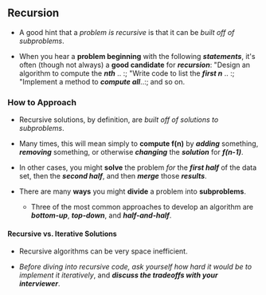 ## Recursion

- A good hint that a _problem is recursive_ is that it can be _built off of subproblems_.

- When you hear a **problem beginning** with the following **_statements_**, it's often (though not always) a **good candidate** for **_recursion_**: "Design an algorithm to compute the **_nth_** .. :; "Write code to list the **_first n_** .. :; "Imple­ment a method to **_compute all_**..:; and so on.

### How to Approach

- Recursive solutions, by definition, are _built off of solutions to subproblems_.

- Many times, this will mean simply to **compute f(n)** by **_adding_** something, **_removing_** something, or otherwise **_changing_** the **_solution_** for **_f(n-1)_**.

- In other cases, you might **solve** the problem _for_ the **_first half_** of the data set, then the **_second half_**, and then **_merge_** those **_results_**.

- There are many **ways** you might **divide** a problem into **subproblems**.
  - Three of the most common approaches to develop an algorithm are **_bottom-up_**, **_top-down_**, and **_half-and-half_**.

#### Recursive vs. Iterative Solutions

- Recursive algorithms can be very space inefficient.

- _Before diving into recursive code, ask yourself how hard it would be to implement it iteratively_, and **_discuss the tradeoffs with your interviewer_**.
